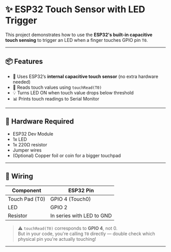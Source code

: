 # ✨ ESP32 Touch Sensor with LED Trigger

This project demonstrates how to use the **ESP32's built-in capacitive touch sensing** to trigger an LED when a finger touches GPIO pin `T0`.

---

## 📦 Features

- 🔘 Uses ESP32’s **internal capacitive touch sensor** (no extra hardware needed)
- 🔎 Reads touch values using `touchRead(T0)`
- 💡 Turns LED ON when touch value drops below threshold
- 📊 Prints touch readings to Serial Monitor

---

## 🧰 Hardware Required

- ESP32 Dev Module
- 1x LED
- 1x 220Ω resistor
- Jumper wires
- (Optional) Copper foil or coin for a bigger touchpad

---

## 🔌 Wiring

| Component | ESP32 Pin |
|----------|-----------|
| Touch Pad (T0) | GPIO 4 (Touch0) |
| LED          | GPIO 2 |
| Resistor     | In series with LED to GND |

> ⚠️ `touchRead(T0)` corresponds to **GPIO 4**, not 0.  
> But in your code, you're calling `T0` directly — double check which physical pin you're actually touching!

---
